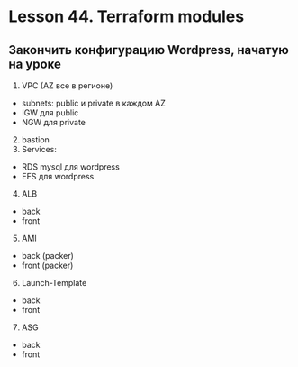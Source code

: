# Lesson 44. Terraform modules

## Закончить конфигурацию Wordpress, начатую на уроке
1. VPC (AZ все в регионе)
- subnets: public и private в каждом AZ
- IGW для public
- NGW для private
2. bastion
3. Services:
- RDS mysql для wordpress
- EFS для wordpress
4. ALB
- back
- front
5. AMI
- back (packer)
- front (packer)
6. Launch-Template
- back
- front
7. ASG
- back
- front
